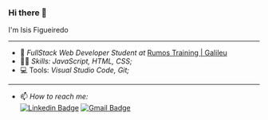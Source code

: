 ### Hi there 👋

<!--
**isisfa/isisfa** is a ✨ _special_ ✨ repository because its `README.md` (this file) appears on your GitHub profile.

Here are some ideas to get you started:

- 🔭 I’m currently working on ...
- 🌱 I’m currently learning ...
- 👯 I’m looking to collaborate on ...
- 🤔 I’m looking for help with ...
- 💬 Ask me about ...
- 📫 How to reach me: ...
- 😄 Pronouns: ...
- ⚡ Fun fact: ...
-->
I'm Isis Figueiredo
***

- :rocket: _FullStack Web Developer Student at_ [Rumos Training | Galileu](https://www.galileu.pt)
- :woman_technologist: _Skills: JavaScript, HTML, CSS;_
- :computer: Tools: _Visual Studio Code, Git;_
***
- 📫 _How to reach me:_  
[![Linkedin Badge](https://img.shields.io/badge/-LinkedIn-blue?style=flat-square&logo=Linkedin&logoColor=white&link=https://www.linkedin.com/in/nykollemalone/)](https://www.linkedin.com/in/isisfa/)
[![Gmail Badge](https://img.shields.io/badge/-Gmail-c14438?style=flat-square&logo=Gmail&logoColor=white&link=mailto:malone.nykolle@gmail.com)](mailto:isis.falves@gmail.com)
